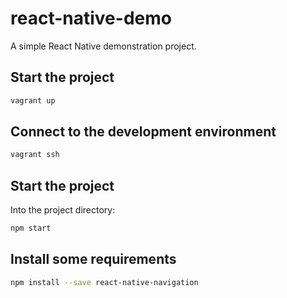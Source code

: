 # react-native-demo

A simple React Native demonstration project.

## Start the project

```sh
vagrant up
```

## Connect to the development environment

```sh
vagrant ssh
```

## Start the project

Into the project directory:

```sh
npm start
```

## Install some requirements

```sh
npm install --save react-native-navigation
```
